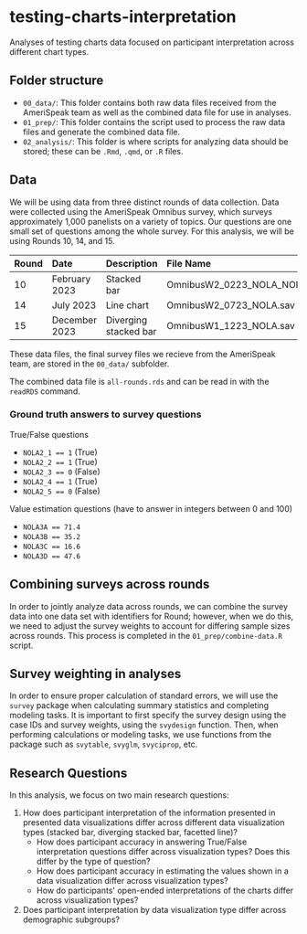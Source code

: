 # testing-charts-interpretation

Analyses of testing charts data focused on participant interpretation across different chart types.

## Folder structure

-   `00_data/`: This folder contains both raw data files received from the AmeriSpeak team as well as the combined data file for use in analyses.
-   `01_prep/`: This folder contains the script used to process the raw data files and generate the combined data file.
-   `02_analysis/`: This folder is where scripts for analyzing data should be stored; these can be `.Rmd`, `.qmd`, or `.R` files.

## Data

We will be using data from three distinct rounds of data collection. Data were collected using the AmeriSpeak Omnibus survey, which surveys approximately 1,000 panelists on a variety of topics. Our questions are one small set of questions among the whole survey. For this analysis, we will be using Rounds 10, 14, and 15.

| Round | Date          | Description           | File Name                              |
|:-----------------|:-----------------|:-----------------|:-----------------|
| 10    | February 2023 | Stacked bar           | OmnibusW2_0223_NOLA_NOLA3B_updated.sav |
| 14    | July 2023     | Line chart            | OmnibusW2_0723_NOLA.sav                |
| 15    | December 2023 | Diverging stacked bar | OmnibusW1_1223_NOLA.sav                |

These data files, the final survey files we recieve from the AmeriSpeak team, are stored in the `00_data/` subfolder.

The combined data file is `all-rounds.rds` and can be read in with the `readRDS` command.

### Ground truth answers to survey questions

True/False questions

-   `NOLA2_1 == 1` (True)
-   `NOLA2_2 == 1` (True)
-   `NOLA2_3 == 0` (False)
-   `NOLA2_4 == 1` (True)
-   `NOLA2_5 == 0` (False)

Value estimation questions (have to answer in integers between 0 and 100)

-   `NOLA3A == 71.4`
-   `NOLA3B == 35.2`
-   `NOLA3C == 16.6`
-   `NOLA3D == 47.6`

## Combining surveys across rounds

In order to jointly analyze data across rounds, we can combine the survey data into one data set with identifiers for Round; however, when we do this, we need to adjust the survey weights to account for differing sample sizes across rounds. This process is completed in the `01_prep/combine-data.R` script.  

## Survey weighting in analyses

In order to ensure proper calculation of standard errors, we will use the `survey` package when calculating summary statistics and completing modeling tasks. It is important to first specify the survey design using the case IDs and survey weights, using the `svydesign` function. Then, when performing calculations or modeling tasks, we use functions from the package such as `svytable`, `svyglm`, `svyciprop`, etc.

## Research Questions

In this analysis, we focus on two main research questions:

1.  How does participant interpretation of the information presented in presented data visualizations differ across different data visualization types (stacked bar, diverging stacked bar, facetted line)?
    -   How does participant accuracy in answering True/False interpretation questions differ across visualization types? Does this differ by the type of question?
    -   How does participant accuracy in estimating the values shown in a data visualization differ across visualization types?
    -   How do participants' open-ended interpretations of the charts differ across visualization types?
2.  Does participant interpretation by data visualization type differ across demographic subgroups?
